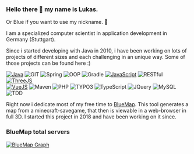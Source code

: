 ### Hello there 👋 my name is Lukas.
Or Blue if you want to use my nickname. 💙

I am a specialized computer scientist in application development in Germany (Stuttgart).

Since i started developing with Java in 2010, i have been working on lots of projects of different sizes and each challenging in an unique way. Some of those projects can be found here :)

[![Java](https://img.shields.io/badge/-Java-informational)](https://github.com/BlueMap-Minecraft/BlueMap)
![GIT](https://img.shields.io/badge/-GIT-green)
![Spring](https://img.shields.io/badge/-Spring-yellow)
![OOP](https://img.shields.io/badge/-OOP-red)
![Gradle](https://img.shields.io/badge/-Gradle-green)
[![JavaScript](https://img.shields.io/badge/-JavaScript-informational)](https://github.com/BlueMap-Minecraft/BlueMapWeb)
![RESTful](https://img.shields.io/badge/-RESTful-red)
[![ThreeJS](https://img.shields.io/badge/-ThreeJS-yellow)](https://github.com/BlueMap-Minecraft/BlueMapWeb)<br>
[![VueJS](https://img.shields.io/badge/-VueJS-yellow)](https://github.com/BlueMap-Minecraft/BlueMapVue)
![Maven](https://img.shields.io/badge/-Maven-green)
![PHP](https://img.shields.io/badge/-PHP-informational)
![TYPO3](https://img.shields.io/badge/-TYPO3-yellow)
![TypeScript](https://img.shields.io/badge/-TypeScript-informational)
![JQuery](https://img.shields.io/badge/-JQuery-yellow)
![MySQL](https://img.shields.io/badge/-MySQL-informational)
![TDD](https://img.shields.io/badge/-TDD-red)

Right now i dedicate most of my free time to [BlueMap](https://github.com/BlueMap-Minecraft/BlueMap#readme).
This tool generates a map from a minecraft-savegame, that then is viewable in a web-browser in full 3D. I started this project in 2018 and have been working on it since.

### BlueMap total servers
[![BlueMap Graph](https://metrics.bluecolored.de/bluemap/graph?1)](https://metrics.bluecolored.de/)
